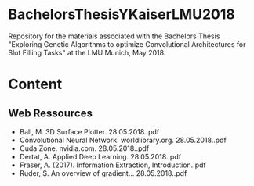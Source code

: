 # BachelorsThesisYKaiserLMU2018
Repository for the materials associated with the Bachelors Thesis "Exploring Genetic Algorithms to optimize Convolutional Architectures for Slot Filling Tasks" at the LMU Munich, May 2018.

# Content
## Web Ressources
- Ball, M. 3D Surface Plotter. 28.05.2018..pdf
- Convolutional Neural Network. worldlibrary.org. 28.05.2018..pdf
- Cuda Zone. nvidia.com. 28.05.2018..pdf
- Dertat, A. Applied Deep Learning. 28.05.2018..pdf
- Fraser, A. (2017). Information Extraction, Introduction..pdf
- Ruder, S. An overview of gradient... 28.05.2018..pdf
	
	
	
	
	
